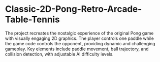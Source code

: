 # Classic-2D-Pong-Retro-Arcade-Table-Tennis
The project recreates the nostalgic experience of the original Pong game with visually engaging 2D graphics. The player controls one paddle while the game code controls the opponent, providing dynamic and challenging gameplay. Key elements include paddle movement, ball trajectory, and collision detection, with adjustable Al difficulty levels.
